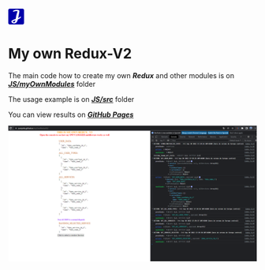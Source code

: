 ![my logo](https://github.com/Juanjo4U/myOwnReduxV2/blob/main/assets/favicon-32x32.png?raw=true)
# My own Redux-V2

The main code how to create my own ***Redux*** and other modules is on ***[JS/myOwnModules](https://github.com/Juanjo4U/myOwnReduxV2/tree/main/JS/myOwnModules)*** folder

The usage example is on ***[JS/src](https://github.com/Juanjo4U/myOwnReduxV2/tree/main/JS/src)*** folder

You can view results on ***[GitHub Pages](https://juanjo4u.github.io/myOwnReduxV2/)***

![my own redux-v2 result screenshot](https://github.com/Juanjo4U/myOwnReduxV2/blob/main/assets/my-own-redux-v2-screenshot.png?raw=true)
